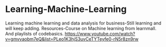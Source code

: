 # Learning-Machine-Learning
Learning machine learning and data analysis for business-Still learning and will keep adding.
Resources-Course on Machine learning from learnmall.
And playlists of codebasics.
https://www.youtube.com/watch?v=gmvvaobm7eQ&list=PLeo1K3hjS3uvCeTYTeyfe0-rN5r8zn9rw
